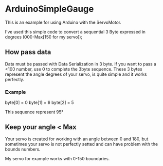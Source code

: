 # ArduinoSimpleGauge

This is an example for using Arduino with the ServoMotor.

I've used this simple code to convert a sequential 3 Byte expressed in degrees (000-Max[150 for my servo]);


## How pass data

Data must be passed with Data Serialization in 3 byte.
If you want to pass a <100 number, use 0 to complete the 3byte sequence.
These 3 bytes represent the angle degrees of your servo, is quite simple and it works perfectly.

### Example

byte[0] = 0
byte[1] = 9
byte[2] = 5

This sequence represent 95°

## Keep your angle < Max

Your servo is created for working with an angle between 0 and 180, but sometimes your servo is not perfectly setted and can have problem with the bounds numbers.

My servo for example works with 0-150 boundaries.
